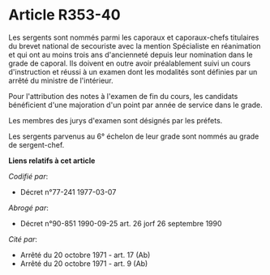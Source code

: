 # Article R353-40

Les sergents sont nommés parmi les caporaux et caporaux-chefs titulaires du brevet national de secouriste avec la mention
Spécialiste en réanimation et qui ont au moins trois ans d'ancienneté depuis leur nomination dans le grade de caporal. Ils
doivent en outre avoir préalablement suivi un cours d'instruction et réussi à un examen dont les modalités sont définies par
un arrêté du ministre de l'intérieur.

Pour l'attribution des notes à l'examen de fin du cours, les candidats bénéficient d'une majoration d'un point par année de
service dans le grade.

Les membres des jurys d'examen sont désignés par les préfets.

Les sergents parvenus au 6° échelon de leur grade sont nommés au grade de sergent-chef.

**Liens relatifs à cet article**

_Codifié par_:

  - Décret n°77-241 1977-03-07

_Abrogé par_:

  - Décret n°90-851 1990-09-25 art. 26 jorf 26 septembre 1990

_Cité par_:

  - Arrêté du 20 octobre 1971 - art. 17 (Ab)
  - Arrêté du 20 octobre 1971 - art. 9 (Ab)
